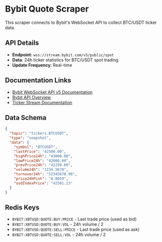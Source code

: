 # Bybit Quote Scraper

This scraper connects to Bybit's WebSocket API to collect BTC/USDT ticker data.

## API Details

- **Endpoint**: `wss://stream.bybit.com/v5/public/spot`
- **Data**: 24h ticker statistics for BTC/USDT spot trading
- **Update Frequency**: Real-time

## Documentation Links

- [Bybit WebSocket API v5 Documentation](https://bybit-exchange.github.io/docs/v5/websocket/public/ticker)
- [Bybit API Overview](https://bybit-exchange.github.io/docs/v5/intro)
- [Ticker Stream Documentation](https://bybit-exchange.github.io/docs/v5/websocket/public/ticker)

## Data Schema

```json
{
  "topic": "tickers.BTCUSDT",
  "type": "snapshot",
  "data": {
    "symbol": "BTCUSDT",
    "lastPrice": "42500.00",
    "highPrice24h": "43000.00",
    "lowPrice24h": "42000.00",
    "prevPrice24h": "42250.00",
    "volume24h": "1234.5678",
    "turnover24h": "52345678.90",
    "price24hPcnt": "0.0059",
    "usdIndexPrice": "42501.23"
  }
}
```

## Redis Keys

- `BYBIT:XBTUSD:QUOTE:BUY:PRICE` - Last trade price (used as bid)
- `BYBIT:XBTUSD:QUOTE:BUY:VOL` - 24h volume / 2
- `BYBIT:XBTUSD:QUOTE:SELL:PRICE` - Last trade price (used as ask)
- `BYBIT:XBTUSD:QUOTE:SELL:VOL` - 24h volume / 2
